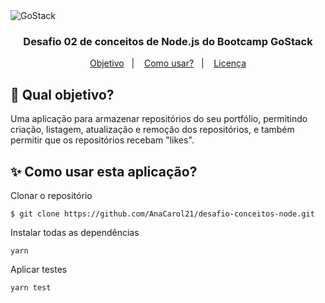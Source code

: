 <img alt="GoStack" src="https://storage.googleapis.com/golden-wind/bootcamp-gostack/header-desafios.png" />

<h3 align = "center"> Desafio 02 de conceitos de Node.js do Bootcamp GoStack </h3>
<p align="center">
  <a href="#dart-qual-objetivo">Objetivo</a>&nbsp;&nbsp;&nbsp;|&nbsp;&nbsp;&nbsp;
  <a href="#sparkles-como-usar-esta-aplicação">Como usar?</a>&nbsp;&nbsp;&nbsp;|&nbsp;&nbsp;&nbsp;
  <a href="#memo-licença">Licença</a>
</p>


## :dart: Qual objetivo?
Uma aplicação para armazenar repositórios do seu portfólio, permitindo criação, listagem, atualização e remoção dos repositórios, e também permitir que os repositórios recebam "likes".

## :sparkles: Como usar esta aplicação?

Clonar o repositório
```
$ git clone https://github.com/AnaCarol21/desafio-conceitos-node.git
```
Instalar todas as dependências
```
yarn
```
Aplicar testes
```
yarn test
```

